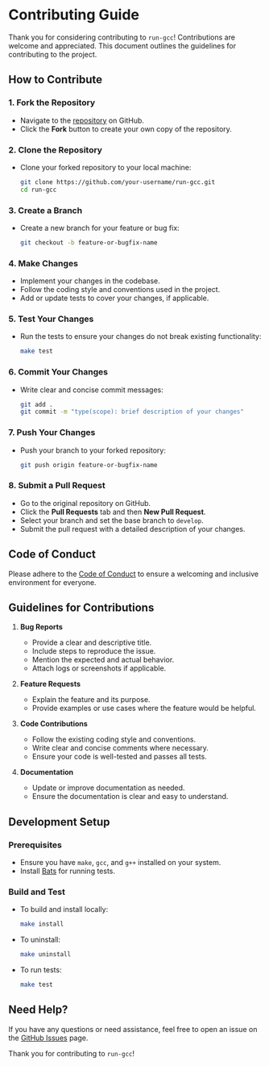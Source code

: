 # Contributing Guide

Thank you for considering contributing to `run-gcc`! Contributions are welcome and appreciated. This document outlines the guidelines for contributing to the project.

## How to Contribute

### 1. Fork the Repository

- Navigate to the [repository](https://github.com/Md-Dipu/run-gcc) on GitHub.
- Click the **Fork** button to create your own copy of the repository.

### 2. Clone the Repository

- Clone your forked repository to your local machine:
  ```bash
  git clone https://github.com/your-username/run-gcc.git
  cd run-gcc
  ```

### 3. Create a Branch

- Create a new branch for your feature or bug fix:
  ```bash
  git checkout -b feature-or-bugfix-name
  ```

### 4. Make Changes

- Implement your changes in the codebase.
- Follow the coding style and conventions used in the project.
- Add or update tests to cover your changes, if applicable.

### 5. Test Your Changes

- Run the tests to ensure your changes do not break existing functionality:
  ```bash
  make test
  ```

### 6. Commit Your Changes

- Write clear and concise commit messages:
  ```bash
  git add .
  git commit -m "type(scope): brief description of your changes"
  ```

### 7. Push Your Changes

- Push your branch to your forked repository:
  ```bash
  git push origin feature-or-bugfix-name
  ```

### 8. Submit a Pull Request

- Go to the original repository on GitHub.
- Click the **Pull Requests** tab and then **New Pull Request**.
- Select your branch and set the base branch to `develop`.
- Submit the pull request with a detailed description of your changes.

## Code of Conduct

Please adhere to the [Code of Conduct](CODE_OF_CONDUCT.md) to ensure a welcoming and inclusive environment for everyone.

## Guidelines for Contributions

1. **Bug Reports**

   - Provide a clear and descriptive title.
   - Include steps to reproduce the issue.
   - Mention the expected and actual behavior.
   - Attach logs or screenshots if applicable.

2. **Feature Requests**

   - Explain the feature and its purpose.
   - Provide examples or use cases where the feature would be helpful.

3. **Code Contributions**

   - Follow the existing coding style and conventions.
   - Write clear and concise comments where necessary.
   - Ensure your code is well-tested and passes all tests.

4. **Documentation**
   - Update or improve documentation as needed.
   - Ensure the documentation is clear and easy to understand.

## Development Setup

### Prerequisites

- Ensure you have `make`, `gcc`, and `g++` installed on your system.
- Install [Bats](https://github.com/bats-core/bats-core) for running tests.

### Build and Test

- To build and install locally:
  ```bash
  make install
  ```
- To uninstall:
  ```bash
  make uninstall
  ```
- To run tests:
  ```bash
  make test
  ```

## Need Help?

If you have any questions or need assistance, feel free to open an issue on the [GitHub Issues](https://github.com/Md-Dipu/run-gcc/issues) page.

Thank you for contributing to `run-gcc`!
